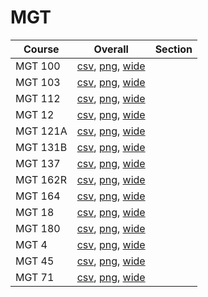 # MGT

| Course | Overall | Section |
| ------ | ------- | ------- |
| MGT 100 | [csv](https://github.com/UCSD-Historical-Enrollment-Data/2024Summer2/blob/main/overall/MGT%20100.csv), [png](https://raw.githubusercontent.com/UCSD-Historical-Enrollment-Data/2024Summer2/main/plot_overall/MGT%20100.png), [wide](https://raw.githubusercontent.com/UCSD-Historical-Enrollment-Data/2024Summer2/main/plot_overall_wide/MGT%20100.png) |  |
| MGT 103 | [csv](https://github.com/UCSD-Historical-Enrollment-Data/2024Summer2/blob/main/overall/MGT%20103.csv), [png](https://raw.githubusercontent.com/UCSD-Historical-Enrollment-Data/2024Summer2/main/plot_overall/MGT%20103.png), [wide](https://raw.githubusercontent.com/UCSD-Historical-Enrollment-Data/2024Summer2/main/plot_overall_wide/MGT%20103.png) |  |
| MGT 112 | [csv](https://github.com/UCSD-Historical-Enrollment-Data/2024Summer2/blob/main/overall/MGT%20112.csv), [png](https://raw.githubusercontent.com/UCSD-Historical-Enrollment-Data/2024Summer2/main/plot_overall/MGT%20112.png), [wide](https://raw.githubusercontent.com/UCSD-Historical-Enrollment-Data/2024Summer2/main/plot_overall_wide/MGT%20112.png) |  |
| MGT 12 | [csv](https://github.com/UCSD-Historical-Enrollment-Data/2024Summer2/blob/main/overall/MGT%2012.csv), [png](https://raw.githubusercontent.com/UCSD-Historical-Enrollment-Data/2024Summer2/main/plot_overall/MGT%2012.png), [wide](https://raw.githubusercontent.com/UCSD-Historical-Enrollment-Data/2024Summer2/main/plot_overall_wide/MGT%2012.png) |  |
| MGT 121A | [csv](https://github.com/UCSD-Historical-Enrollment-Data/2024Summer2/blob/main/overall/MGT%20121A.csv), [png](https://raw.githubusercontent.com/UCSD-Historical-Enrollment-Data/2024Summer2/main/plot_overall/MGT%20121A.png), [wide](https://raw.githubusercontent.com/UCSD-Historical-Enrollment-Data/2024Summer2/main/plot_overall_wide/MGT%20121A.png) |  |
| MGT 131B | [csv](https://github.com/UCSD-Historical-Enrollment-Data/2024Summer2/blob/main/overall/MGT%20131B.csv), [png](https://raw.githubusercontent.com/UCSD-Historical-Enrollment-Data/2024Summer2/main/plot_overall/MGT%20131B.png), [wide](https://raw.githubusercontent.com/UCSD-Historical-Enrollment-Data/2024Summer2/main/plot_overall_wide/MGT%20131B.png) |  |
| MGT 137 | [csv](https://github.com/UCSD-Historical-Enrollment-Data/2024Summer2/blob/main/overall/MGT%20137.csv), [png](https://raw.githubusercontent.com/UCSD-Historical-Enrollment-Data/2024Summer2/main/plot_overall/MGT%20137.png), [wide](https://raw.githubusercontent.com/UCSD-Historical-Enrollment-Data/2024Summer2/main/plot_overall_wide/MGT%20137.png) |  |
| MGT 162R | [csv](https://github.com/UCSD-Historical-Enrollment-Data/2024Summer2/blob/main/overall/MGT%20162R.csv), [png](https://raw.githubusercontent.com/UCSD-Historical-Enrollment-Data/2024Summer2/main/plot_overall/MGT%20162R.png), [wide](https://raw.githubusercontent.com/UCSD-Historical-Enrollment-Data/2024Summer2/main/plot_overall_wide/MGT%20162R.png) |  |
| MGT 164 | [csv](https://github.com/UCSD-Historical-Enrollment-Data/2024Summer2/blob/main/overall/MGT%20164.csv), [png](https://raw.githubusercontent.com/UCSD-Historical-Enrollment-Data/2024Summer2/main/plot_overall/MGT%20164.png), [wide](https://raw.githubusercontent.com/UCSD-Historical-Enrollment-Data/2024Summer2/main/plot_overall_wide/MGT%20164.png) |  |
| MGT 18 | [csv](https://github.com/UCSD-Historical-Enrollment-Data/2024Summer2/blob/main/overall/MGT%2018.csv), [png](https://raw.githubusercontent.com/UCSD-Historical-Enrollment-Data/2024Summer2/main/plot_overall/MGT%2018.png), [wide](https://raw.githubusercontent.com/UCSD-Historical-Enrollment-Data/2024Summer2/main/plot_overall_wide/MGT%2018.png) |  |
| MGT 180 | [csv](https://github.com/UCSD-Historical-Enrollment-Data/2024Summer2/blob/main/overall/MGT%20180.csv), [png](https://raw.githubusercontent.com/UCSD-Historical-Enrollment-Data/2024Summer2/main/plot_overall/MGT%20180.png), [wide](https://raw.githubusercontent.com/UCSD-Historical-Enrollment-Data/2024Summer2/main/plot_overall_wide/MGT%20180.png) |  |
| MGT 4 | [csv](https://github.com/UCSD-Historical-Enrollment-Data/2024Summer2/blob/main/overall/MGT%204.csv), [png](https://raw.githubusercontent.com/UCSD-Historical-Enrollment-Data/2024Summer2/main/plot_overall/MGT%204.png), [wide](https://raw.githubusercontent.com/UCSD-Historical-Enrollment-Data/2024Summer2/main/plot_overall_wide/MGT%204.png) |  |
| MGT 45 | [csv](https://github.com/UCSD-Historical-Enrollment-Data/2024Summer2/blob/main/overall/MGT%2045.csv), [png](https://raw.githubusercontent.com/UCSD-Historical-Enrollment-Data/2024Summer2/main/plot_overall/MGT%2045.png), [wide](https://raw.githubusercontent.com/UCSD-Historical-Enrollment-Data/2024Summer2/main/plot_overall_wide/MGT%2045.png) |  |
| MGT 71 | [csv](https://github.com/UCSD-Historical-Enrollment-Data/2024Summer2/blob/main/overall/MGT%2071.csv), [png](https://raw.githubusercontent.com/UCSD-Historical-Enrollment-Data/2024Summer2/main/plot_overall/MGT%2071.png), [wide](https://raw.githubusercontent.com/UCSD-Historical-Enrollment-Data/2024Summer2/main/plot_overall_wide/MGT%2071.png) |  |
